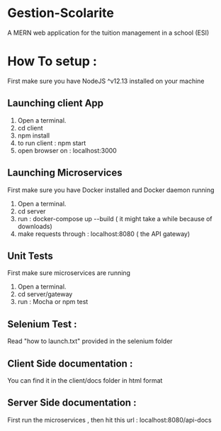# Gestion-Scolarite

A MERN web application for the tuition management in a school (ESI)

# How To setup :

First make sure you have NodeJS ^v12.13 installed on your machine

## Launching client App

   <ol>
      <li>Open a terminal.</li>
      <li>cd client</li>
      <li>npm install</li>
      <li>to run client : npm start</li>
      <li>open browser on : localhost:3000</li>
   </ol>

## Launching Microservices

First make sure you have Docker installed and Docker daemon running
   <ol>
      <li>Open a terminal.</li>
      <li>cd server</li>
      <li>run : docker-compose up --build ( it might take a while because of downloads)</li>
      <li>make requests through : localhost:8080 ( the API gateway)</li>
   </ol>
   
## Unit Tests

First make sure microservices are running
   <ol>
      <li>Open a terminal.</li>
      <li>cd server/gateway</li>
      <li>run : Mocha or npm test</li>
   </ol>
   
## Selenium Test :

Read "how to launch.txt" provided in the selenium folder

## Client Side documentation :

You can find it in the client/docs folder in html format

## Server Side documentation :
First run the microservices , then hit this url : localhost:8080/api-docs
